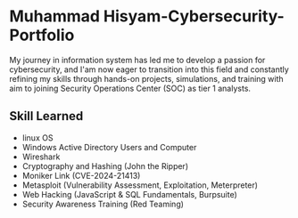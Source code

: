 # Muhammad Hisyam-Cybersecurity-Portfolio
My journey in information system has led me to develop a passion for cybersecurity, and I'am now eager to transition into this field and constantly refining my skills through hands-on projects, simulations, and training with aim to joining Security Operations Center (SOC) as tier 1 analysts.

## Skill Learned
- linux OS
- Windows Active Directory Users and Computer
- Wireshark
- Cryptography and Hashing (John the Ripper)
- Moniker Link (CVE-2024-21413)
- Metasploit (Vulnerability Assessment, Exploitation, Meterpreter)
- Web Hacking (JavaScript & SQL Fundamentals, Burpsuite)
- Security Awareness Training (Red Teaming)
